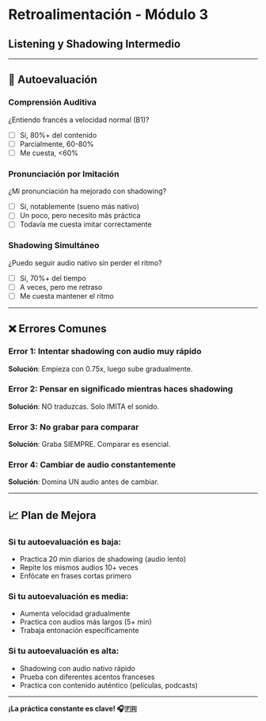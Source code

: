 # Retroalimentación - Módulo 3
## Listening y Shadowing Intermedio

---

## 🎯 Autoevaluación

### Comprensión Auditiva
¿Entiendo francés a velocidad normal (B1)?
- ☐ Sí, 80%+ del contenido
- ☐ Parcialmente, 60-80%
- ☐ Me cuesta, <60%

### Pronunciación por Imitación
¿Mi pronunciación ha mejorado con shadowing?
- ☐ Sí, notablemente (sueno más nativo)
- ☐ Un poco, pero necesito más práctica
- ☐ Todavía me cuesta imitar correctamente

### Shadowing Simultáneo
¿Puedo seguir audio nativo sin perder el ritmo?
- ☐ Sí, 70%+ del tiempo
- ☐ A veces, pero me retraso
- ☐ Me cuesta mantener el ritmo

---

## ❌ Errores Comunes

### Error 1: Intentar shadowing con audio muy rápido
**Solución**: Empieza con 0.75x, luego sube gradualmente.

### Error 2: Pensar en significado mientras haces shadowing
**Solución**: NO traduzcas. Solo IMITA el sonido.

### Error 3: No grabar para comparar
**Solución**: Graba SIEMPRE. Comparar es esencial.

### Error 4: Cambiar de audio constantemente
**Solución**: Domina UN audio antes de cambiar.

---

## 📈 Plan de Mejora

### Si tu autoevaluación es baja:
- Practica 20 min diarios de shadowing (audio lento)
- Repite los mismos audios 10+ veces
- Enfócate en frases cortas primero

### Si tu autoevaluación es media:
- Aumenta velocidad gradualmente
- Practica con audios más largos (5+ min)
- Trabaja entonación específicamente

### Si tu autoevaluación es alta:
- Shadowing con audio nativo rápido
- Prueba con diferentes acentos franceses
- Practica con contenido auténtico (películas, podcasts)

---

**¡La práctica constante es clave! 🎧🇫🇷**
